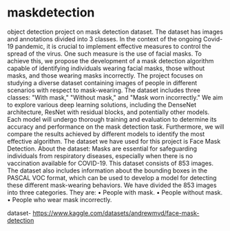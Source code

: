 # maskdetection
object detection project on mask detection dataset. The dataset has images and annotations divided into 3 classes.
In the context of the ongoing Covid-19 pandemic, it is crucial to implement effective measures to control the spread of the virus. One such measure is the use of facial masks. To achieve this, we propose the development of a mask detection algorithm capable of identifying individuals wearing facial masks, those without masks, and those wearing masks incorrectly.
The project focuses on studying a diverse dataset containing images of people in different scenarios with respect to mask-wearing. The dataset includes three classes: "With mask," "Without mask," and "Mask worn incorrectly." 
We aim to explore various deep learning solutions, including the DenseNet architecture, ResNet with residual blocks, and potentially other models. Each model will undergo thorough training and evaluation to determine its accuracy and performance on the mask detection task. Furthermore, we will compare the results achieved by different models to identify the most effective algorithm.
The dataset we have used for this project is Face Mask Detection.
About the dataset: Masks are essential for safeguarding individuals from respiratory diseases, especially when there is no vaccination available for COVID-19. This dataset consists of 853 images. The dataset also includes information about the bounding boxes in the PASCAL VOC format, which can be used to develop a model for detecting these different mask-wearing behaviors.
We have divided the 853 images into three categories. They are:
•	People with mask.
•	People without mask.
•	People who wear mask incorrectly.

dataset- https://www.kaggle.com/datasets/andrewmvd/face-mask-detection

